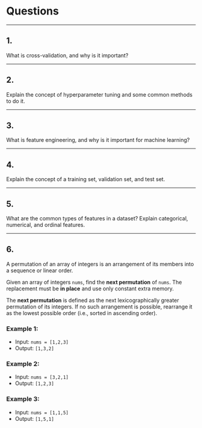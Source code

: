 # Questions

---

## 1.

What is cross-validation, and why is it important?

---

## 2.

Explain the concept of hyperparameter tuning and some common methods to do it.

---

## 3.

What is feature engineering, and why is it important for machine learning?

---

## 4.

Explain the concept of a training set, validation set, and test set.

---

## 5.

What are the common types of features in a dataset? Explain categorical, numerical, and ordinal features.

---

## 6.

A permutation of an array of integers is an arrangement of its members into a sequence or linear order.  

Given an array of integers `nums`, find the **next permutation** of `nums`. The replacement must be **in place** and use only constant extra memory.

The **next permutation** is defined as the next lexicographically greater permutation of its integers. If no such arrangement is possible, rearrange it as the lowest possible order (i.e., sorted in ascending order).

### Example 1:
- Input: `nums = [1,2,3]`  
- Output: `[1,3,2]`

### Example 2:
- Input: `nums = [3,2,1]`  
- Output: `[1,2,3]`

### Example 3:
- Input: `nums = [1,1,5]`  
- Output: `[1,5,1]`
